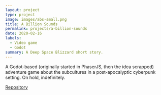```yaml
---
layout: project
type: project
image: images/abs-small.png
title: A Billion Sounds
permalink: projects/a-billion-sounds
date: 2020-02-16
labels:
  - Video game
  - Godot
summary: A Deep Space Blizzard short story.
---
```


<div class="ui small rounded images">

</div>

A Godot-based (originally started in PhaserJS, then the idea scrapped) adventure game about the subcultures in a post-apocalyptic cyberpunk setting. On hold, indefinitely.

[Repository](https://github.com/Katamori/a-billion-sounds)



